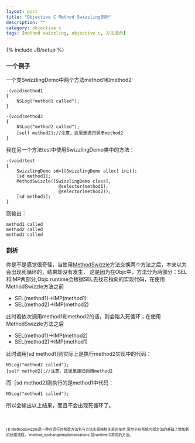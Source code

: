 ```yaml
---
layout: post
title: "Objective C Method Swizzling剖析"
description: ""
category: objective c
tags: [method swizzling, objective c, 方法混合]
---
```

{% include JB/setup %}


### 一个例子

一个类SwizzlingDemo中两个方法method1和method2:

	-(void)method1
	{
		NSLog("method1 called");
	}

	-(void)method2
	{
		NSLog("method2 called");
		[self method2];//注意，这里是递归调用method2
	}

我在另一个方法test中使用SwizzlingDemo类中的方法：
	
	-(void)test
	{
		SwizzlingDemo sd=[[SwizzlingDemo alloc] init];
		[sd method1];
		MethodSwizzle([SwizzlingDemo class],
						@selector(method1),
						@selector(method2));
		[sd method1];
	}

  则输出：

  	method1 called
	method2 called
	method1 called

### 剖析

你是不是感觉很奇怪，当使用[MethodSwizzle](#ref1)方法交换两个方法之后，本来以为会出现死循环的，结果却没有发生，
这是因为在Objc中，方法分为两部分：SEL和IMP两部分,Objc runtime会根据SEL去找它指向的实现代码，在使用MethodSwizzle方法之前

* SEL(method1)->IMP(method1)
* SEL(method2)->IMP(method2)

此时若依次调用method1和method2的话，则会陷入死循环；在使用MethodSwizzle方法之后

* SEL(method1)->IMP(method2)
* SEL(method2)->IMP(method1)

此时调用[sd method1]则实际上是执行method2实现中的代码：

	NSLog("method2 called");
	[self method2];//注意，这里是递归调用method2

而［sd method2]则执行的是method1中代码：

	NSLog("method1 called");

所以会输出以上结果，而且不会出现死循环了。

<p id="ref1"></p>
<br/>
<br/>

<font size="1">
 [1] MethodSwizzle是一种在运行时修改方法名与方法实现映射关系的技术,常用于在系统内部方法的基础上增加新的处理流程，`method_exchangeImplementations`是runtime中常用的方法。
</font>
